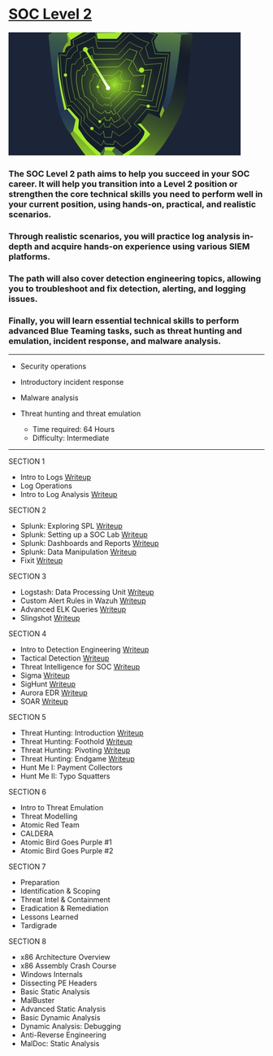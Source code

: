 # [SOC Level 2](https://tryhackme.com/path-action/soclevel2/join)
 
![Image not set yet](https://github.com/C3LKO/TryHackMe/blob/master/Assets/SOC%20Level%202.jpg)

### The SOC Level 2 path aims to help you succeed in your SOC career. It will help you transition into a Level 2 position or strengthen the core technical skills you need to perform well in your current position, using hands-on, practical, and realistic scenarios.

### Through realistic scenarios, you will practice log analysis in-depth and acquire hands-on experience using various SIEM platforms. 
### The path will also cover detection engineering topics, allowing you to troubleshoot and fix detection, alerting, and logging issues. 
### Finally, you will learn essential technical skills to perform advanced Blue Teaming tasks, such as threat hunting and emulation, incident response, and malware analysis.

----

  - Security operations
  - Introductory incident response
  - Malware analysis
  - Threat hunting and threat emulation

    - Time required: 64 Hours
    - Difficulty: Intermediate
   
----     

SECTION 1

   - Intro to Logs <a href="https://medium.com/@joseruizsec/soc-analyst-level-2-tryhackme-log-analysis-intro-to-logs-b7b2bfbc66b5" target="_blank">Writeup</a>
   - Log Operations
   - Intro to Log Analysis <a href="https://medium.com/@igor670/tryhackme-intro-to-log-analysis-walkthrough-5a9a51911c76" target="_blank">Writeup</a>

SECTION 2

   - Splunk: Exploring SPL <a href="https://sibermetin.com/splunk-exploring-spl" target="_blank">Writeup</a>
   - Splunk: Setting up a SOC Lab <a href="https://medium.com/@abhishek.rk96/tryhackme-splunk-setting-up-a-soc-lab-1fba3ab043de" target="_blank">Writeup</a>
   - Splunk: Dashboards and Reports <a href="https://vyshak-hari.medium.com/splunk-dashboards-and-reports-by-tryhackme-41f1ba6ed859" target="_blank">Writeup</a>
   - Splunk: Data Manipulation <a href="https://medium.com/@joseruizsec/soc-analyst-level-2-tryhackme-splunk-data-manipulation-c3007fd29cfc" target="_blank">Writeup</a>
   - Fixit <a href="https://medium.com/@abhishek.rk96/tryhackme-fixit-writeup-02b2460e6f66" target="_blank">Writeup</a>

SECTION 3

   - Logstash: Data Processing Unit <a href="https://medium.com/@0x4C1D/try-hack-me-logstash-data-processing-unit-walkthrough-1242cc368015" target="_blank">Writeup</a>
   - Custom Alert Rules in Wazuh <a href="https://medium.com/@josephalan17201972/custom-alert-rules-in-wazuh-tryhackme-write-up-613e8e99a6b3" target="_blank">Writeup</a>
   - Advanced ELK Queries <a href="https://medium.com/@Mohamed-Medhat/advanced-elk-queries-tryhackme-writeup-7edee6864d11" target="_blank">Writeup</a>
   - Slingshot <a href="https://medium.com/@MDK_BE/tryhackme-slingshot-walkthrough-fa6c06c11b0e" target="_blank">Writeup</a>

SECTION 4

   - Intro to Detection Engineering <a href="https://medium.com/@emrah-yigiz/intro-to-detection-engineering-tryhackme-thm-walkthrough-37af449bdee2" target="_blank">Writeup</a>
   - Tactical Detection <a href="https://medium.com/@kumarishefu.4507/try-hack-me-tactical-detection-write-up-82d2f086641d" target="_blank">Writeup</a>
   - Threat Intelligence for SOC <a href="https://medium.com/@0x4C1D/try-hack-me-threat-intelligence-for-soc-walkthrough-1584f09e144" target="_blank">Writeup</a>
   - Sigma <a href="https://medium.com/@kumarishefu.4507/try-hack-me-sigma-detection-rule-write-up-2ea6434336b1" target="_blank">Writeup</a>
   - SigHunt <a href="https://medium.com/@Mohamed-Medhat/sighunt-tryhackme-writeup-1e5982a6e000" target="_blank">Writeup</a>
   - Aurora EDR <a href="https://medium.com/@Mohamed-Medhat/aurora-edr-tryhackme-writeup-cf23bdccfe18" target="_blank">Writeup</a>
   - SOAR <a href="https://medium.com/@emrah-yigiz/tryhackme-soar-a6cfc38451eb" target="_blank">Writeup</a>

SECTION 5

   - Threat Hunting: Introduction <a href="https://medium.com/@josephalan17201972/threat-hunting-introduction-12c09b824a55" target="_blank">Writeup</a>
   - Threat Hunting: Foothold <a href="https://medium.com/@0x4C1D/try-hack-me-threat-hunting-foothold-walkthrough-845c3ec6723d" target="_blank">Writeup</a>
   - Threat Hunting: Pivoting <a href="https://medium.com/@josephalan17201972/threat-hunting-pivoting-tryhackme-write-up-ab451dcc7b13" target="_blank">Writeup</a>
   - Threat Hunting: Endgame <a href="https://medium.com/@0x4C1D/try-hack-me-threat-hunting-endgame-walkthrough-18edf8565e9c" target="_blank">Writeup</a>
   - Hunt Me I: Payment Collectors
   - Hunt Me II: Typo Squatters

SECTION 6

   - Intro to Threat Emulation
   - Threat Modelling
   - Atomic Red Team
   - CALDERA
   - Atomic Bird Goes Purple #1
   - Atomic Bird Goes Purple #2

SECTION 7

   - Preparation
   - Identification & Scoping
   - Threat Intel & Containment
   - Eradication & Remediation
   - Lessons Learned
   - Tardigrade

SECTION 8

   - x86 Architecture Overview
   - x86 Assembly Crash Course
   - Windows Internals
   - Dissecting PE Headers
   - Basic Static Analysis
   - MalBuster
   - Advanced Static Analysis
   - Basic Dynamic Analysis
   - Dynamic Analysis: Debugging
   - Anti-Reverse Engineering
   - MalDoc: Static Analysis
